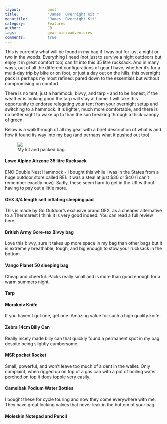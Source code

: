 ```yaml
---
layout:            post
title:             "James' Overnight Kit "
menutitle:         "James' Overnight Kit"
category:          Features
author:            JB
tags:              gear microadventures 
comments:          true
---
```



This is currently what will be found in my bag if I was out for just a night or two in the woods. Everything I need (not just to survive a night outdoors but enjoy it in great comfort too) can fit into this 35 litre rucksack. And in many ways, out of all the different configurations of gear I have, whether it’s for a multi-day trip by bike or on foot, or just a day out on the hills; this overnight pack is perhaps my most refined: pared down to the essentials but without compromising on comfort. 

There is no tent; just a hammock, bivvy, and tarp - and to be honest, if the weather is looking good the tarp will stay at home. I will take this opportunity to endorse relegating your tent from your overnight setup and switching to a hammock. It is lighter, much more comfortable, and there is no better sight to wake up to than the sun breaking through a thick canopy of green.

Below is a walkthrough of all my gear with a brief description of what is and how it found its way into my bag (and perhaps what it pushed out too). 

<figure>
<img src="{{ site.github.url }}/media/img/overnight_kit.jpg" />
<figcaption>My kit and packed bag.</figcaption>
</figure>
 
#### Lowe Alpine Airzone 35 litre Rucksack 

ENO Double Nest Hammock -  I bought this while I was in the States from a huge outdoor store called REI. It was a steal at just $30 or $40 (I can’t remember exactly now). Sadly, these seem hard to get in the UK without having to pay out a little more. 

#### OEX 3/4 length self inflating sleeping pad 

This is made by Go Outdoor’s exclusive brand OEX, as a cheaper alternative to a Thermarest I think it is very good indeed. You can read a full review here.

#### British Army Gore-tex Bivvy bag 

Love this bivvy, sure it takes up more space in my bag than other bags but it is extremely breathable, tough, and big enough to stow your rucksack in the bottom. 

#### Vango Planet 50 sleeping bag 

Cheap and cheerful. Packs really small and is more than good enough for a warm summers night.

#### Tarp 

#### Morakniv Knife

If you haven't got one, get one. Amazing value for such a high quality knife.  

#### Zebra 14cm Billy Can

Really nicely made billy can that quickly found a permanent spot in my bag despite being slightly cumbersome. 

#### MSR pocket Rocket 

Small, powerful, and won’t leave too much of a dent in the wallet. Only complaint, when rigged up on top of a gas can with a pot of boiling water perched on top it does topple very easily. 

#### Camelbak Podium Water Bottles 

I bought these for cycle touring and now they come everywhere with me. They have great locking valves that never leak in the bottom of your bag. 

#### Moleskin Notepad and Pencil


